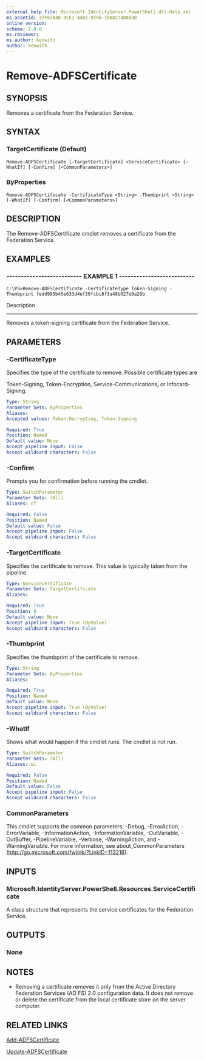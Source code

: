 ```yaml
---
external help file: Microsoft.IdentityServer.PowerShell.dll-Help.xml
ms.assetid: 37F67A48-9CE1-44B5-9796-7D0827488B3B
online version: 
schema: 2.0.0
ms.reviewer:
ms.author: kenwith
author: kenwith
---
```


# Remove-ADFSCertificate

## SYNOPSIS
Removes a certificate from the Federation Service.

## SYNTAX

### TargetCertificate (Default)
```
Remove-ADFSCertificate [-TargetCertificate] <ServiceCertificate> [-WhatIf] [-Confirm] [<CommonParameters>]
```

### ByProperties
```
Remove-ADFSCertificate -CertificateType <String> -Thumbprint <String> [-WhatIf] [-Confirm] [<CommonParameters>]
```

## DESCRIPTION
The Remove-ADFSCertificate cmdlet removes a certificate from the Federation Service.

## EXAMPLES

### -------------------------- EXAMPLE 1 --------------------------
```
C:\PS>Remove-ADFSCertificate -CertificateType Token-Signing -Thumbprint ‎fedd995b45e633d4ef30fcbc8f3a48b627e9a28b
```

Description

-----------

Removes a token-signing certificate from the Federation Service.

## PARAMETERS

### -CertificateType
Specifies the type of the certificate to remove.
Possible certificate types are

Token-Signing, Token-Encryption, Service-Communications, or Infocard-Signing.

```yaml
Type: String
Parameter Sets: ByProperties
Aliases: 
Accepted values: Token-Decrypting, Token-Signing

Required: True
Position: Named
Default value: None
Accept pipeline input: False
Accept wildcard characters: False
```

### -Confirm
Prompts you for confirmation before running the cmdlet.

```yaml
Type: SwitchParameter
Parameter Sets: (All)
Aliases: cf

Required: False
Position: Named
Default value: False
Accept pipeline input: False
Accept wildcard characters: False
```

### -TargetCertificate
Specifies the certificate to remove.
This value is typically taken from the pipeline.

```yaml
Type: ServiceCertificate
Parameter Sets: TargetCertificate
Aliases: 

Required: True
Position: 0
Default value: None
Accept pipeline input: True (ByValue)
Accept wildcard characters: False
```

### -Thumbprint
Specifies the thumbprint of the certificate to remove.

```yaml
Type: String
Parameter Sets: ByProperties
Aliases: 

Required: True
Position: Named
Default value: None
Accept pipeline input: True (ByValue)
Accept wildcard characters: False
```

### -WhatIf
Shows what would happen if the cmdlet runs.
The cmdlet is not run.

```yaml
Type: SwitchParameter
Parameter Sets: (All)
Aliases: wi

Required: False
Position: Named
Default value: False
Accept pipeline input: False
Accept wildcard characters: False
```

### CommonParameters
This cmdlet supports the common parameters: -Debug, -ErrorAction, -ErrorVariable, -InformationAction, -InformationVariable, -OutVariable, -OutBuffer, -PipelineVariable, -Verbose, -WarningAction, and -WarningVariable. For more information, see about_CommonParameters (http://go.microsoft.com/fwlink/?LinkID=113216).

## INPUTS

### Microsoft.IdentityServer.PowerShell.Resources.ServiceCertificate
A class structure that represents the service certificates for the Federation Service.

## OUTPUTS

### None

## NOTES
* Removing a certificate removes it only from the Active Directory Federation Services (AD FS) 2.0 configuration data. It does not remove or delete the certificate from the local certificate store on the server computer.

## RELATED LINKS

[Add-ADFSCertificate](./Add-ADFSCertificate.md)

[Update-ADFSCertificate](./Update-ADFSCertificate.md)

